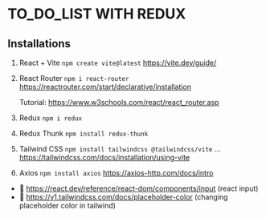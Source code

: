# TO_DO_LIST WITH REDUX

## Installations
1) React + Vite
    `npm create vite@latest`
    https://vite.dev/guide/

2) React Router
    `npm i react-router`
    https://reactrouter.com/start/declarative/installation

    Tutorial: https://www.w3schools.com/react/react_router.asp

3) Redux
    `npm i redux`

4) Redux Thunk
    `npm install redux-thunk`

5) Tailwind CSS
    `npm install tailwindcss @tailwindcss/vite` ...
    https://tailwindcss.com/docs/installation/using-vite

6) Axios
    `npm install axios`
    https://axios-http.com/docs/intro









* 📍 https://react.dev/reference/react-dom/components/input (react input)
* 📍 https://v1.tailwindcss.com/docs/placeholder-color (changing placeholder color in tailwind)